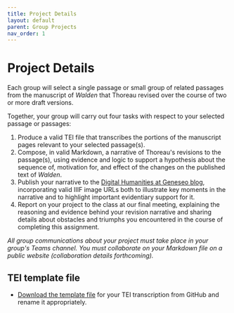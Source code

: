 ```yaml
---
title: Project Details
layout: default
parent: Group Projects
nav_order: 1
---
```


# Project Details

Each group will select a single passage or small group of related passages from the manuscript of *Walden* that Thoreau revised over the course of two or more draft versions.

Together, your group will carry out four tasks with respect to your selected passage or passages:

1. Produce a valid TEI file that transcribes the portions of the manuscript pages relevant to your selected passage(s).
2. Compose, in valid Markdown, a narrative of Thoreau's revisions to the passage(s), using evidence and logic to support a hypothesis about the sequence of, motivation for, and effect of the changes on the published text of *Walden*.
3. Publish your narrative to the [Digital Humanities at Geneseo blog](https://dh.sunygeneseoenglish.org), incorporating valid IIIF image URLs both to illustrate key moments in the narrative and to highlight important evidentiary support for it.
4. Report on your project to the class at our final meeting, explaining the reasoning and evidence behind your revision narrative and sharing details about obstacles and triumphs you encountered in the course of completing this assignment.

*All group communications about your project must take place in your group's Teams channel. You must collaborate on your Markdown file on a public website (collaboration details forthcoming).*

## TEI template file

- [Download the template file](https://github.com/WhatTheDickens/engl340-s24/blob/main/assets/tei-template.xml) for your TEI transcription from GitHub and rename it appropriately.

<!--

## Practice files

- [Handwritten file to transcribe]({{ site.url }}/assets/sample_text_for_tei.pdf)
- [TEI file for transcribing handwritten practice file]({{ site.url }}/assets/sample_text_for_tei.pdf) -->